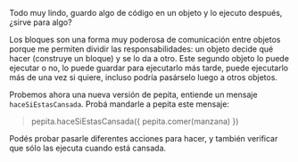 Todo muy lindo, guardo algo de código en un objeto y lo ejecuto después, ¿sirve para algo?

Los bloques son una forma muy poderosa de comunicación entre objetos porque me permiten dividir las responsabilidades: un objeto decide qué hacer (construye un bloque) y se lo da a otro. Este segundo objeto lo puede ejecutar o no, lo puede guardar para ejecutarlo más tarde, puede ejecutarlo más de una vez si quiere, incluso podría pasárselo luego a otros objetos.

Probemos ahora una nueva versión de pepita, entiende un mensaje `haceSiEstasCansada`. Probá mandarle a pepita este mensaje:

> pepita.haceSiEstasCansada({ pepita.comer(manzana) })

Podés probar pasarle diferentes acciones para hacer, y también verificar que sólo las ejecuta cuando está cansada.

